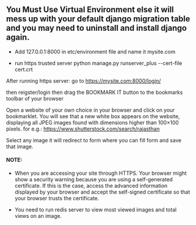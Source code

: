 ## You Must Use Virtual Environment else it will mess up with your default django migration table and you may need to uninstall and install django again. 
- Add 127.0.0.1:8000 in etc/environment file and name it mysite.com

- run https trusted server
  python manage.py runserver_plus --cert-file cert.crt

After running https server: go to https://mysite.com:8000/login/

then reigster/login then drag the BOOKMARK IT button to the bookmarks toolbar of your browser

Open a website of your own choice in your browser and click on your bookmarklet.
You will see that a new white box appears on the website, displaying all JPEG images found with dimensions higher than 100×100 pixels.
for e.g.: https://www.shutterstock.com/search/rajasthan


Select any image it will redirect to form where you can fill form and save that image.


#### NOTE:
- When you are accessing your site through HTTPS. Your browser might show a security
  warning because you are using a self-generated certificate. If this is the case, access
  the advanced information displayed by your browser and accept the self-signed
  certificate so that your browser trusts the certificate.
  
- You need to run redis server to view most viewed images and total views on an image. 
